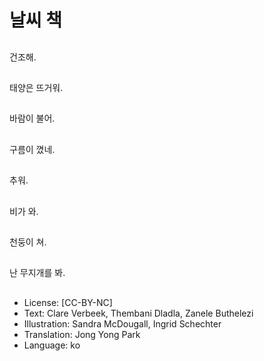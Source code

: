# 날씨 책

##
건조해.

##
태양은 뜨거워.

##
바람이 불어.

##
구름이 꼈네.

##
추워.

##
비가 와.

##
천둥이 쳐.

##
난 무지개를 봐.

##
* License: [CC-BY-NC]
* Text: Clare Verbeek, Thembani Dladla, Zanele Buthelezi
* Illustration: Sandra McDougall, Ingrid Schechter
* Translation: Jong Yong Park
* Language: ko
